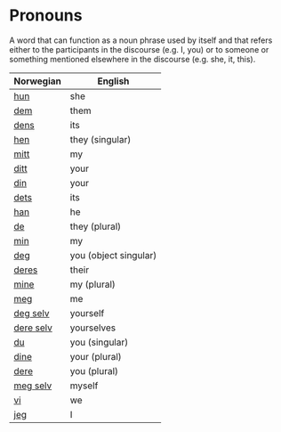 # Pronouns

A word that can function as a noun phrase used by itself and that refers either to the participants in the discourse (e.g. I, you) or to someone or something mentioned elsewhere in the discourse (e.g. she, it, this).

| Norwegian | English |
| --- | --- |
| [hun](https://www.ordnett.no/search?language=no&phrase=hun) | she |
| [dem](https://www.ordnett.no/search?language=no&phrase=dem) | them |
| [dens](https://www.ordnett.no/search?language=no&phrase=dens) | its |
| [hen](https://www.ordnett.no/search?language=no&phrase=hen) | they (singular) |
| [mitt](https://www.ordnett.no/search?language=no&phrase=mitt) | my |
| [ditt](https://www.ordnett.no/search?language=no&phrase=ditt) | your |
| [din](https://www.ordnett.no/search?language=no&phrase=din) | your |
| [dets](https://www.ordnett.no/search?language=no&phrase=dets) | its |
| [han](https://www.ordnett.no/search?language=no&phrase=han) | he |
| [de](https://www.ordnett.no/search?language=no&phrase=de) | they (plural) |
| [min](https://www.ordnett.no/search?language=no&phrase=min) | my |
| [deg](https://www.ordnett.no/search?language=no&phrase=deg) | you (object singular) |
| [deres](https://www.ordnett.no/search?language=no&phrase=deres) | their |
| [mine](https://www.ordnett.no/search?language=no&phrase=mine) | my (plural) |
| [meg](https://www.ordnett.no/search?language=no&phrase=meg) | me |
| [deg selv](https://www.ordnett.no/search?language=no&phrase=deg%20selv) | yourself |
| [dere selv](https://www.ordnett.no/search?language=no&phrase=dere%20selv) | yourselves |
| [du](https://www.ordnett.no/search?language=no&phrase=du) | you (singular) |
| [dine](https://www.ordnett.no/search?language=no&phrase=dine) | your (plural) |
| [dere](https://www.ordnett.no/search?language=no&phrase=dere) | you (plural) |
| [meg selv](https://www.ordnett.no/search?language=no&phrase=meg%20selv) | myself |
| [vi](https://www.ordnett.no/search?language=no&phrase=vi) | we |
| [jeg](https://www.ordnett.no/search?language=no&phrase=jeg) | I |

